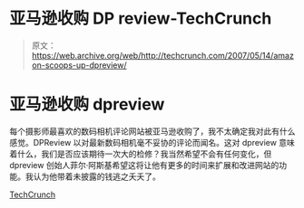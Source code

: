 # 亚马逊收购 DP review-TechCrunch

> 原文：<https://web.archive.org/web/http://techcrunch.com/2007/05/14/amazon-scoops-up-dpreview/>

# 亚马逊收购 dpreview

每个摄影师最喜欢的数码相机评论网站被亚马逊收购了，我不太确定我对此有什么感觉。DPReview 以对最新数码相机毫不妥协的评论而闻名。这对 dpreview 意味着什么，我们是否应该期待一次大的检修？我当然希望不会有任何变化，但 dpreview 创始人菲尔·阿斯基希望这将让他有更多的时间来扩展和改进网站的功能。我认为他带着未披露的钱逃之夭夭了。

[TechCrunch](https://web.archive.org/web/20210228015239/http://www.beta.techcrunch.com/2007/05/14/amazon-acquires-dpreviewcom/)